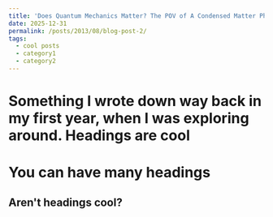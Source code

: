```yaml
---
title: 'Does Quantum Mechanics Matter? The POV of A Condensed Matter Physicist'
date: 2025-12-31
permalink: /posts/2013/08/blog-post-2/
tags:
  - cool posts
  - category1
  - category2
---
```


Something I wrote down way back in my first year, when I was exploring around.
Headings are cool
======

You can have many headings
======

Aren't headings cool?
------